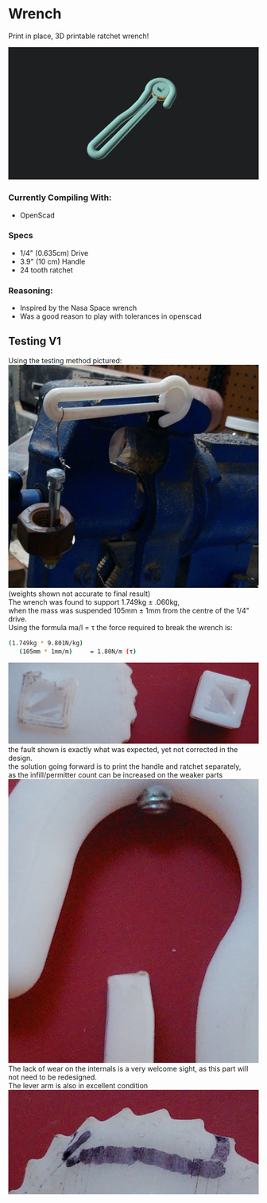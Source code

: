# Wrench

Print in place, 3D printable ratchet wrench!    

![Preview.png](https://raw.githubusercontent.com/Earth13wells/Wrench/main/Preview.png)

### Currently Compiling With:
  - OpenScad

### Specs
  - 1/4" (0.635cm) Drive
  - 3.9" (10 cm) Handle
  - 24 tooth ratchet

### Reasoning:
  - Inspired by the Nasa Space wrench
  - Was a good reason to play with tolerances in openscad

## Testing V1
Using the testing method pictured:         
![testingV1.jpg](https://raw.githubusercontent.com/Earth13wells/Wrench/main/testingV1.jpg)
(weights shown not accurate to final result)         
The wrench was found to support 1.749kg ± .060kg,         
when the mass was suspended 105mm ± 1mm from the centre of the 1/4" drive.         
Using the formula ma/l = τ the force required to break the wrench is:         
```bash
(1.749kg * 9.801N/kg)
   (105mm * 1mm/m)     = 1.80N/m (τ)
```
![faultV1.jpg](https://raw.githubusercontent.com/Earth13wells/Wrench/main/faultV1.jpg)
the fault shown is exactly what was expected, yet not corrected in the design.         
the solution going forward is to print the handle and ratchet separately,         
as the infill/permitter count can be increased on the weaker parts         
![internalWearV1.jpg](https://raw.githubusercontent.com/Earth13wells/Wrench/main/internalWearV1.jpg)         
The lack of wear on the internals is a very welcome sight, as this part will not need to be redesigned.         
The lever arm is also in excellent condition         
![teethWearV1.jpg](https://raw.githubusercontent.com/Earth13wells/Wrench/main/teethWearV1.jpg)         
